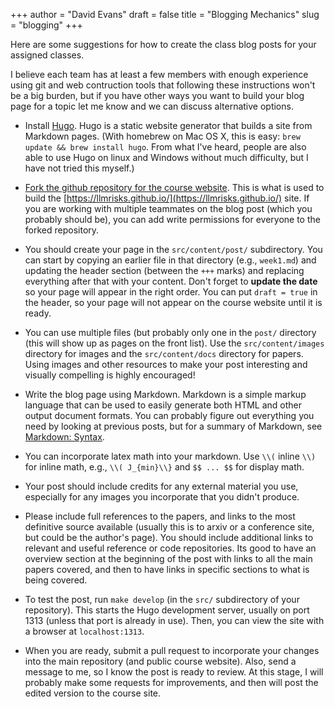 +++
author = "David Evans"
draft = false
title = "Blogging Mechanics"
slug = "blogging"
+++

Here are some suggestions for how to create the class blog posts for
your assigned classes.

I believe each team has at least a few members with enough experience
using git and web contruction tools that following these instructions
won't be a big burden, but if you have other ways you want to build
your blog page for a topic let me know and we can discuss alternative
options.

- Install [Hugo](https://gohugo.io/).  Hugo is a static website
  generator that builds a site from Markdown pages.  (With homebrew on
  Mac OS X, this is easy: `brew update && brew install hugo`. From
  what I've heard, people are also able to use Hugo on linux and
  Windows without much difficulty, but I have not tried this myself.)

- [Fork the github repository for the course website](https://github.com/llmrisks/llmrisks.github.io/fork).  This is what is used to build the
  [https://llmrisks.github.io/](https://llmrisks.github.io/) site.  If you are
  working with multiple teammates on the blog post (which you probably
  should be), you can add write permissions for everyone to the forked
  repository.

- You should create your page in the `src/content/post/`
  subdirectory. You can start by copying an earlier file in that
  directory (e.g., `week1.md`) and updating the header section
  (between the `+++` marks) and replacing everything after that with
  your content.  Don't forget to **update the date** so your page will
  appear in the right order. You can put `draft = true` in the header,
  so your page will not appear on the course website until it is
  ready.

- You can use multiple files (but probably only one in
  the `post/` directory (this will show up as pages on the front
  list).  Use the `src/content/images` directory for images and the
  `src/content/docs` directory for papers.  Using images and other
  resources to make your post interesting and visually compelling is
  highly encouraged!
   
- Write the blog page using Markdown.  Markdown is a simple markup
  language that can be used to easily generate both HTML and other
  output document formats.  You can probably figure out everything you
  need by looking at previous posts, but for a summary of Markdown,
  see [Markdown: Syntax](https://daringfireball.net/projects/markdown/syntax).

- You can incorporate latex math into your markdown. Use `\\(` inline `\\)` for inline math, e.g., `\\( J_{min}\\}` and `$$ ... $$` for display math.

- Your post should include credits for any external material you use,
  especially for any images you incorporate that you didn't produce.

- Please include full references to the papers, and links to the most
  definitive source available (usually this is to arxiv or a
  conference site, but could be the author's page). You should include
  additional links to relevant and useful reference or code
  repositories. Its good to have an overview section at the beginning
  of the post with links to all the main papers covered, and then to
  have links in specific sections to what is being covered.

- To test the post, run `make develop` (in the `src/` subdirectory of
  your repository).  This starts the Hugo development server, usually
  on port 1313 (unless that port is already in use).  Then, you can
  view the site with a browser at `localhost:1313`.

- When you are ready, submit a pull request to incorporate your
  changes into the main repository (and public course website).  Also,
  send a message to me, so I know the post is ready to review.  At
  this stage, I will probably make some requests for improvements, and
  then will post the edited version to the course site.

